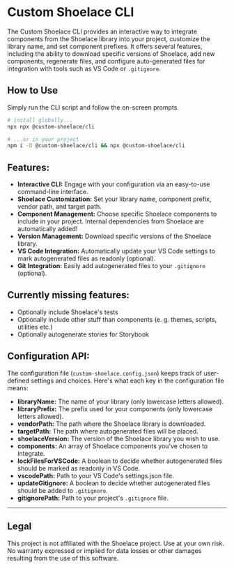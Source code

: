 # Custom Shoelace CLI

The Custom Shoelace CLI provides an interactive way to integrate components from the Shoelace library into your project, customize the library name, and set component prefixes. It offers several features, including the ability to download specific versions of Shoelace, add new components, regenerate files, and configure auto-generated files for integration with tools such as VS Code or `.gitignore`.

## How to Use

Simply run the CLI script and follow the on-screen prompts.

```bash
# install globally...
npx npx @custom-shoelace/cli

# ...or in your project
npm i -D @custom-shoelace/cli && npx @custom-shoelace/cli
```

## Features:

-   **Interactive CLI:** Engage with your configuration via an easy-to-use command-line interface.
-   **Shoelace Customization:** Set your library name, component prefix, vendor path, and target path.
-   **Component Management:** Choose specific Shoelace components to include in your project. Internal dependencies from Shoelace are automatically added!
-   **Version Management:** Download specific versions of the Shoelace library.
-   **VS Code Integration:** Automatically update your VS Code settings to mark autogenerated files as readonly (optional).
-   **Git Integration:** Easily add autogenerated files to your `.gitignore` (optional).

## Currently missing features:
- Optionally include Shoelace's tests
- Optionally include other stuff than components (e. g. themes, scripts, utilities etc.)
- Optionally autogenerate stories for Storybook

## Configuration API:

The configuration file (`custom-shoelace.config.json`) keeps track of user-defined settings and choices. Here's what each key in the configuration file means:

-   **libraryName:** The name of your library (only lowercase letters allowed).
-   **libraryPrefix:** The prefix used for your components (only lowercase letters allowed).
-   **vendorPath:** The path where the Shoelace library is downloaded.
-   **targetPath:** The path where autogenerated files will be placed.
-   **shoelaceVersion:** The version of the Shoelace library you wish to use.
-   **components:** An array of Shoelace components you've chosen to integrate.
-   **lockFilesForVSCode:** A boolean to decide whether autogenerated files should be marked as readonly in VS Code.
-   **vscodePath:** Path to your VS Code's settings.json file.
-   **updateGitignore:** A boolean to decide whether autogenerated files should be added to `.gitignore`.
-   **gitignorePath:** Path to your project's `.gitignore` file.

---

## Legal

This project is not affiliated with the Shoelace project.
Use at your own risk. No warranty expressed or implied for data losses or other damages resulting from the use of this software.
